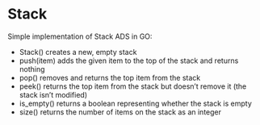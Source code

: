 # Stack

Simple implementation of Stack ADS in GO:
* Stack()     creates a new, empty stack
* push(item)  adds the given item to the top of the stack and returns nothing
* pop()       removes and returns the top item from the stack
* peek()      returns the top item from the stack but doesn’t remove it (the stack isn’t modified)
* is_empty()  returns a boolean representing whether the stack is empty
* size()      returns the number of items on the stack as an integer